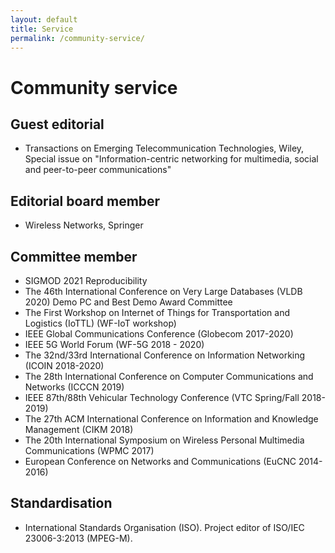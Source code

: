 ```yaml
---
layout: default
title: Service
permalink: /community-service/
---
```

# Community service

## Guest editorial
* Transactions on Emerging Telecommunication Technologies, Wiley, Special issue on "Information-centric networking for multimedia, social and peer-to-peer communications"

## Editorial board member
* Wireless Networks, Springer

## Committee member
* SIGMOD 2021 Reproducibility
* The 46th International Conference on Very Large Databases (VLDB 2020) Demo PC and Best Demo Award Committee
* The First Workshop on Internet of Things for Transportation and Logistics (IoTTL) (WF-IoT workshop)
* IEEE Global Communications Conference (Globecom 2017-2020)
* IEEE 5G World Forum (WF-5G 2018 - 2020)
* The 32nd/33rd International Conference on Information Networking (ICOIN 2018-2020)
* The 28th International Conference on Computer Communications and Networks (ICCCN 2019)
* IEEE 87th/88th Vehicular Technology Conference (VTC Spring/Fall 2018-2019)
* The 27th ACM International Conference on Information and Knowledge Management (CIKM 2018)
* The 20th International Symposium on Wireless Personal Multimedia Communications (WPMC 2017)
* European Conference on Networks and Communications (EuCNC 2014-2016)

## Standardisation
* International Standards Organisation (ISO). Project editor of ISO/IEC 23006-3:2013 (MPEG-M).
